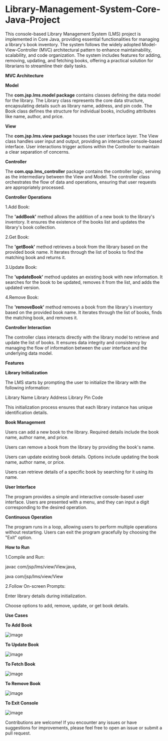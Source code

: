 # Library-Management-System-Core-Java-Project
This console-based Library Management System (LMS) project is implemented in Core Java, providing essential functionalities for managing a library's book inventory. The system follows the widely adopted Model-View-Controller (MVC) architectural pattern to enhance maintainability, scalability, and code organization.  The system includes features for adding, removing, updating, and fetching books, offering a practical solution for librarians to streamline their daily tasks.   


**MVC Architecture**

**Model**

The **com.jsp.lms.model package** contains classes defining the data model for the library.
The Library class represents the core data structure, encapsulating details such as library name, address, and pin code.
The Book class defines the structure for individual books, including attributes like name, author, and price.

**View**

The **com.jsp.lms.view package** houses the user interface layer.
The View class handles user input and output, providing an interactive console-based interface.
User interactions trigger actions within the Controller to maintain a clear separation of concerns.

**Controller**

The **com.qsp.lms_controller** package contains the controller logic, serving as the intermediary between the View and Model.
The controller class orchestrates the flow of data and operations, ensuring that user requests are appropriately processed.

**Controller Operations**

1.Add Book:

The **'addBook'** method allows the addition of a new book to the library's inventory.
It ensures the existence of the books list and updates the library's book collection.

2.Get Book:

The **'getBook'** method retrieves a book from the library based on the provided book name.
It iterates through the list of books to find the matching book and returns it.

3.Update Book:

The **'updateBook'** method updates an existing book with new information.
It searches for the book to be updated, removes it from the list, and adds the updated version.

4.Remove Book:

The **'removeBook'** method removes a book from the library's inventory based on the provided book name.
It iterates through the list of books, finds the matching book, and removes it.

**Controller Interaction**

The controller class interacts directly with the library model to retrieve and update the list of books.
It ensures data integrity and consistency by managing the flow of information between the user interface and the underlying data model.

**Features**

**Library Initialization**

The LMS starts by prompting the user to initialize the library with the following information:

Library Name
Library Address
Library Pin Code

This initialization process ensures that each library instance has unique identification details.

**Book Management**


Users can add a new book to the library.
Required details include the book name, author name, and price.


Users can remove a book from the library by providing the book's name.


Users can update existing book details.
Options include updating the book name, author name, or price.


Users can retrieve details of a specific book by searching for it using its name.

**User Interface**

The program provides a simple and interactive console-based user interface.
Users are presented with a menu, and they can input a digit corresponding to the desired operation.

**Continuous Operation**

The program runs in a loop, allowing users to perform multiple operations without restarting.
Users can exit the program gracefully by choosing the "Exit" option.

**How to Run**

1.Compile and Run:

javac com/jsp/lms/view/View.java, 

java com/jsp/lms/view/View

2.Follow On-screen Prompts:

Enter library details during initialization.

Choose options to add, remove, update, or get book details.

**Use Cases**

**To Add Book**

![image](https://github.com/hardikshelar/Library-Management-System-Core-Java-Project/assets/90783840/6f1591ed-b039-4c82-8407-30c993a4e4f9)

**To Update Book**

![image](https://github.com/hardikshelar/Library-Management-System-Core-Java-Project/assets/90783840/9b2aa6ae-f9dc-4bef-b02b-fe915f31f426)

**To Fetch Book**

![image](https://github.com/hardikshelar/Library-Management-System-Core-Java-Project/assets/90783840/faca51a9-6510-41cb-9c09-7f81d8c4b5f4)

**To Remove Book**

![image](https://github.com/hardikshelar/Library-Management-System-Core-Java-Project/assets/90783840/0001cb21-7a3d-49ba-9dc7-86af93eda188)

**To Exit Console**

![image](https://github.com/hardikshelar/Library-Management-System-Core-Java-Project/assets/90783840/7d7bd64f-486a-45e3-a9a6-9cdc6e93bb13)


Contributions are welcome! If you encounter any issues or have suggestions for improvements, please feel free to open an issue or submit a pull request.


